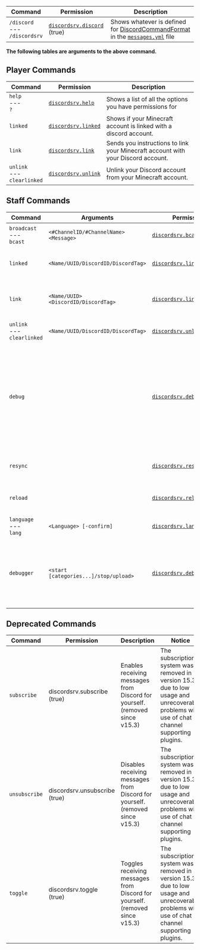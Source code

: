 | Command                              | Permission                                                      | Description                                                                                                                                                                              |
|--------------------------------------|-----------------------------------------------------------------|------------------------------------------------------------------------------------------------------------------------------------------------------------------------------------------|
| `/discord` <br /> --- <br /> `/discordsrv` | [`discordsrv.discord`](../Permissions#discordsrvdiscord) (true) | Shows whatever is defined for [DiscordCommandFormat](https://config.discordsrv.com/messages/DiscordCommandFormat) in the [`messages.yml`](https://config.discordsrv.com/messages/_) file |

**The following tables are arguments to the above command.**

## Player Commands  

| Command                                       | Permission                            | Description                                                                      |
|-----------------------------------------------|---------------------------------------|----------------------------------------------------------------------------------|
| `help` <br /> --- <br /> `?`            | [`discordsrv.help`](../Permissions)   | Shows a list of all the options you have permissions for                         |
| `linked`                                      | [`discordsrv.linked`](../Permissions) | Shows if your Minecraft account is linked with a discord account.                |
| `link`                                        | [`discordsrv.link`](../Permissions)   | Sends you instructions to link your Minecraft account with your Discord account. |
| `unlink` <br /> --- <br /> `clearlinked` | [`discordsrv.unlink`](../Permissions) | Unlink your Discord account from your Minecraft account.                         |

## Staff Commands  

| Command                                  | Arguments                             | Permission                                   | Description                                                                                                                                                                                                                                                                                                           |
|------------------------------------------|---------------------------------------|----------------------------------------------|-----------------------------------------------------------------------------------------------------------------------------------------------------------------------------------------------------------------------------------------------------------------------------------------------------------------------|
| `broadcast` <br /> --- <br /> `bcast`    | `<#ChannelID/#ChannelName> <Message>` | [`discordsrv.bcast`](../Permissions)         | Shows a list of all the options you have permissions for                                                                                                                                                                                                                                                              |
| `linked`                                 | `<Name/UUID/DiscordID/DiscordTag>`    | [`discordsrv.linked.others`](../Permissions) | Shows if your Minecraft account is linked with a discord account.                                                                                                                                                                                                                                                     |
| `link`                                   | `<Name/UUID> <DiscordID/DiscordTag>`  | [`discordsrv.link.others`](../Permissions)   | Sends you instructions to link your Minecraft account with your Discord account.                                                                                                                                                                                                                                      |
| `unlink` <br /> --- <br /> `clearlinked` | `<Name/UUID/DiscordID/DiscordTag>`    | [`discordsrv.unlink.others`](../Permissions) | Unlink your Discord account from your Minecraft account.                                                                                                                                                                                                                                                              |
| `debug`                                  |                                       | [`discordsrv.debug`](../Permissions)         | Sends information used for debugging to [Scarsz' encrypted bin](https://bin.scarsz.me) and returns a debug link. <br /> <br /> If you need help with DiscordSRV, visit [our Discord server](https://discordsrv.com/discord) and send us the link in the `#create-a-ticket` channel with a description of your problem. |
| `resync`                                 |                                       | [`discordsrv.resync`](../Permissions)        | Triggers group synchronization (requires [synchronization.yml](../synchronization))                                                                                                                                                                                                                                   |
| `reload`                                 |                                       | [`discordsrv.reload`](../Permissions)        | Reloads the plugin. (Some changes require a server restart.)                                                                                                                                                                                                                                                          |
| `language` <br /> --- <br /> `lang`                              | `<Language> [-confirm]`               | [`discordsrv.language`](../Permissions)      | Changes the language of the plugin.                                                                                                                                                                                                                                                                                   |
| `debugger`    | `<start [categories...]/stop/upload>` | [`discordsrv.debug`](../Permissions)         | A toggleable timings-like command to dump debug information to https://bin.scarsz.me. Use the sub command `upload` to return a debug link ([Debug Categories](../config/#debug))                                                                                                                                      |

## Deprecated Commands  

| Command              | Permission                                          | Description                                                                                        | Notice                                                                                                                                       |
|----------------------|-----------------------------------------------------|----------------------------------------------------------------------------------------------------|----------------------------------------------------------------------------------------------------------------------------------------------|
| `subscribe`          |              discordsrv.subscribe (true)            |              Enables receiving messages from Discord for yourself. (removed since v15.3)           | The subscription system was removed in version 15.3 due to low usage and unrecoverable problems with use of chat channel supporting plugins. |
| `unsubscribe`        |              discordsrv.unsubscribe (true)          |              Disables receiving messages from Discord for yourself. (removed since v15.3)          | The subscription system was removed in version 15.3 due to low usage and unrecoverable problems with use of chat channel supporting plugins. |
| `toggle`             |              discordsrv.toggle (true)               |              Toggles receiving messages from Discord for yourself. (removed since v15.3)           | The subscription system was removed in version 15.3 due to low usage and unrecoverable problems with use of chat channel supporting plugins. |
